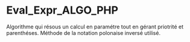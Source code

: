# Eval_Expr_ALGO_PHP
Algorithme qui résous un calcul en paramétre tout en gérant priotrité et parenthéses. Méthode de la notation polonaise inversé utilisé.
